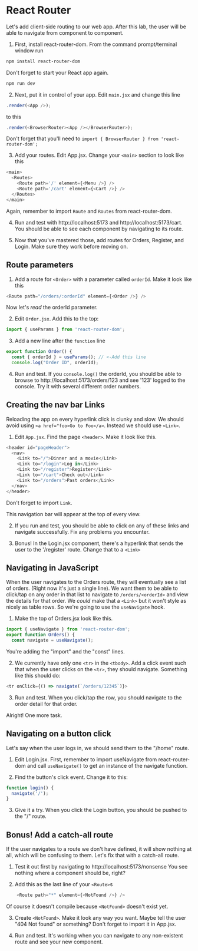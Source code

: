 # React Router
<!-- Time: 30min -->

Let's add client-side routing to our web app. After this lab, the user will be able to navigate from component to component.

1. First, install react-router-dom. From the command prompt/terminal window run 
```bash
npm install react-router-dom
```
Don't forget to start your React app again.
```bash
npm run dev
```

2. Next, put it in control of your app. Edit `main.jsx` and change this line
```JavaScript
.render(<App />);
```
to this
```JavaScript
.render(<BrowserRouter><App /></BrowserRouter>);
```
Don't forget that you'll need to `import { BrowserRouter } from 'react-router-dom';`

3. Add your routes. Edit App.jsx. Change your `<main>` section to look like this
```JavaScript
<main>
  <Routes>
    <Route path='/' element={<Menu />} />
    <Route path='/cart' element={<Cart />} />
  </Routes>
</main>
```
Again, remember to import `Route` and `Routes` from react-router-dom.

4. Run and test with http://localhost:5173 and http://localhost:5173/cart. You should be able to see each component by navigating to its route.

5. Now that you've mastered those, add routes for Orders, Register, and Login. Make sure they work before moving on.

## Route parameters

1. Add a route for `<Order>` with a parameter called `orderId`. Make it look like this
```JavaScript
<Route path="/orders/:orderId" element={<Order />} />
```
Now let's _read_ the orderId parameter.

2. Edit `Order.jsx`. Add this to the top:
```JavaScript
import { useParams } from 'react-router-dom';
```

3. Add a new line after the `function` line
```JavaScript
export function Order() {
  const { orderId } = useParams(); // <-Add this line
  console.log("Order ID", orderId);
```

4. Run and test. If you `console.log()` the orderId, you should be able to browse to http://localhost:5173/orders/123 and see '123' logged to the console. Try it with several different order numbers.

## Creating the nav bar Links
Reloading the app on every hyperlink click is clunky and slow. We should avoid using `<a href="foo>Go to Foo</a>`. Instead we should use `<Link>`.

1. Edit `App.jsx`. Find the page `<header>`. Make it look like this.
```JavaScript
<header id="pageHeader">
  <nav>
    <Link to="/">Dinner and a movie</Link>
    <Link to="/login">Log in</Link>
    <Link to="/register">Register</Link>
    <Link to="/cart">Check out</Link>
    <Link to="/orders">Past orders</Link>
  </nav>
</header>
```
Don't forget to import `Link`.

This navigation bar will appear at the top of every view.

2. If you run and test, you should be able to click on any of these links and navigate successfully. Fix any problems you encounter.

3. Bonus! In the Login.jsx component, there's a hyperlink that sends the user to the '/register' route. Change that to a `<Link>`

## Navigating in JavaScript
When the user navigates to the Orders route, they will eventually see a list of orders. (Right now it's just a single line). We want them to be able to click/tap on any order in that list to navigate to `/orders/<orderId>` and view the details for that order. We *could* make that a `<Link>` but it won't style as nicely as table rows. So we're going to use the `useNavigate` hook.

1. Make the top of Orders.jsx look like this.
```JavaScript
import { useNavigate } from 'react-router-dom';
export function Orders() {
  const navigate = useNavigate();
```
You're adding the "import" and the "const" lines.

2.  We currently have only one `<tr>` in the `<tbody>`. Add a click event such that when the user clicks on the `<tr>`, they should navigate. Something like this should do:
```JavaScript
<tr onClick={() => navigate(`/orders/12345`)}>
``` 

3.  Run and test. When you click/tap the row, you should navigate to the order detail for that order.

Alright! One more task.

## Navigating on a button click
Let's say when the user logs in, we should send them to the "/home" route.

1.  Edit Login.jsx. First, remember to import useNavigate from react-router-dom and call `useNavigate()` to get an instance of the navigate function. 

2.  Find the button's click event. Change it to this:
```JavaScript
function login() {
  navigate('/');
}
```

3. Give it a try. When you click the Login button, you should be pushed to the "/" route.

## Bonus! Add a catch-all route
If the user navigates to a route we don't have defined, it will show nothing at all, which will be confusing to them. Let's fix that with a catch-all route.

1. Test it out first by navigating to http://localhost:5173/nonsense
You see nothing where a component should be, right?

2. Add this as the last line of your `<Route>`s
```JavaScript
    <Route path="*" element={<NotFound />} />
```
Of course it doesn't compile because `<NotFound>` doesn't exist yet.

3.  Create `<NotFound>`. Make it look any way you want. Maybe tell the user "404 Not found" or something? Don't forget to import it in App.jsx.

4.  Run and test. It's working when you can navigate to any non-existent route and see your new component.
